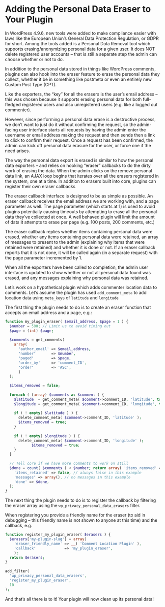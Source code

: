 # Adding the Personal Data Eraser to Your Plugin

In WordPress 4.9.6, new tools were added to make compliance easier with laws like the European Union’s General Data Protection Regulation, or GDPR for short. Among the tools added is a Personal Data Removal tool which supports erasing/anonymizing personal data for a given user. It does NOT delete registered user accounts – that is still a separate step the admin can choose whether or not to do.

In addition to the personal data stored in things like WordPress comments, plugins can also hook into the eraser feature to erase the personal data they collect, whether it be in something like postmeta or even an entirely new Custom Post Type (CPT).

Like the exporters, the “key” for all the erasers is the user’s email address – this was chosen because it supports erasing personal data for both full-fledged registered users and also unregistered users (e.g. like a logged out commenter).

However, since performing a personal data erase is a destructive process, we don’t want to just do it without confirming the request, so the admin-facing user interface starts all requests by having the admin enter the username or email address making the request and then sends then a link to click to confirm their request. Once a request has been confirmed, the admin can kick off personal data erasure for the user, or force one if the need arises.

The way the personal data export is erased is similar to how the personal data exporters – and relies on hooking “eraser” callbacks to do the dirty work of erasing the data. When the admin clicks on the remove personal data link, an AJAX loop begins that iterates over all the erasers registered in the system, one at a time. In addition to erasers built into core, plugins can register their own eraser callbacks.

The eraser callback interface is designed to be as simple as possible. An eraser callback receives the email address we are working with, and a page parameter as well. The page parameter (which starts at 1) is used to avoid plugins potentially causing timeouts by attempting to erase all the personal data they’ve collected at once. A well behaved plugin will limit the amount of data it attempts to erase per page (e.g. 100 posts, 200 comments, etc.)

The eraser callback replies whether items containing personal data were erased, whether any items containing personal data were retained, an array of messages to present to the admin (explaining why items that were retained were retained) and whether it is done or not. If an eraser callback reports that it is not done, it will be called again (in a separate request) with the page parameter incremented by 1.

When all the exporters have been called to completion, the admin user interface is updated to show whether or not all personal data found was erased, and any messages explaining why personal data was retained.

Let’s work on a hypothetical plugin which adds commenter location data to comments. Let’s assume the plugin has used `add_comment_meta` to add location data using `meta_key`s of `latitude` and `longitude`

The first thing the plugin needs to do is to create an eraser function that accepts an email address and a page, e.g.:

```php
function my_plugin_eraser( $email_address, $page = 1 ) {
  $number = 500; // Limit us to avoid timing out
  $page = (int) $page;
 
  $comments = get_comments(
    array(
      'author_email' => $email_address,
      'number'       => $number,
      'paged'        => $page,
      'order_by'     => 'comment_ID',
      'order'        => 'ASC',
      )
  );
 
  $items_removed = false;
 
  foreach ( (array) $comments as $comment ) {
    $latitude  = get_comment_meta( $comment->comment_ID, 'latitude', true );
    $longitude = get_comment_meta( $comment->comment_ID, 'longitude', true );
 
    if ( ! empty( $latitude ) ) {
      delete_comment_meta( $comment->comment_ID, 'latitude' );
      $items_removed = true;
    }
 
    if ( ! empty( $longitude ) ) {
      delete_comment_meta( $comment->comment_ID, 'longitude' );
            $items_removed = true;
    }
  }
 
  // Tell core if we have more comments to work on still
  $done = count( $comments ) < $number; return array( 'items_removed' => $items_removed,
    'items_retained' => false, // always false in this example
    'messages' => array(), // no messages in this example
    'done' => $done,
  );
}
```

The next thing the plugin needs to do is to register the callback by filtering the eraser array using the `wp_privacy_personal_data_erasers` filter.

When registering you provide a friendly name for the eraser (to aid in debugging – this friendly name is not shown to anyone at this time)
and the callback, e.g.

```php
function register_my_plugin_eraser( $erasers ) {
  $erasers['my-plugin-slug'] = array(
    'eraser_friendly_name' => __( 'Comment Location Plugin' ),
    'callback'             => 'my_plugin_eraser',
    );
  return $erasers;
}
 
add_filter(
  'wp_privacy_personal_data_erasers',
  'register_my_plugin_eraser',
  10
);
```


And that’s all there is to it! Your plugin will now clean up its personal data!